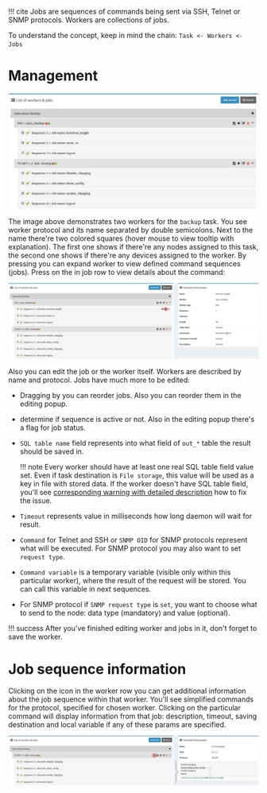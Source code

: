 !!! cite 
    Jobs are sequences of commands being sent via SSH, Telnet or SNMP protocols. Workers are collections of jobs.

To understand the concept, keep in mind the chain: `Task <- Workers <- Jobs`

# Management

![](../assets/worker1.png)

The image above demonstrates two workers for the `backup` task. You see worker protocol and its name separated by double semicolons. Next to the name there're two colored squares (hover mouse to view tooltip with explanation). The first one shows if there're any nodes assigned to this task, the second one shows if there're any devices assigned to the worker. By pressing <i class="fa fa-angle-down"></i> you can expand worker to view defined command sequences (jobs). Press on the <i class="fa fa-eye"></i> in job row to view details about the command:

![](../assets/worker2.png)

Also you can <i class="fa fa-edit"></i> edit the job or the worker itself. Workers are described by name and protocol. Jobs have much more to be edited:

* Dragging by <i class="fa fa-ellipsis-v"></i> <i class="fa fa-ellipsis-v"></i> you can reorder jobs. Also you can reorder them in the editing popup.
* <i class="fa fa-check-square"></i> determine if sequence is active or not. Also in the editing popup there's a flag for job status.
* `SQL table name` field represents into what field of `out_*` table the result should be saved in.

    !!! note 
        Every worker should have at least one real SQL table field value set. Even if task destination is `File storage`, this value will be used as a key in file with stored data. If the worker doesn't have SQL table field, you'll see [corresponding warning with detailed description](../assets/worker3.png) how to fix the issue.

* `Timeout` represents value in milliseconds how long daemon will wait for result.
* `Command` for Telnet and SSH or `SNMP OID` for SNMP protocols represent what will be executed. For SNMP protocol you may also want to set `request type`.
* `Command variable` is a temporary variable (visible only within this particular worker), where the result of the request will be stored. You can call this variable in next sequences.
* For SNMP protocol if `SNMP request type` is `set`, you want to choose what to send to the node: data type (mandatory) and value (optional).

!!! success
    After you've finished editing worker and jobs in it, don't forget to <i class="fa fa-save"></i> save the worker.

# Job sequence information

Clicking on the <i class="fa fa-eye"></i> icon in the worker row you can get additional information about the job sequence within that worker. You'll see simplified commands for the protocol, specified for chosen worker. Clicking on the particular command will display information from that job: description, timeout, saving destination and local variable if any of these params are specified.   

![](../assets/worker4.png)
